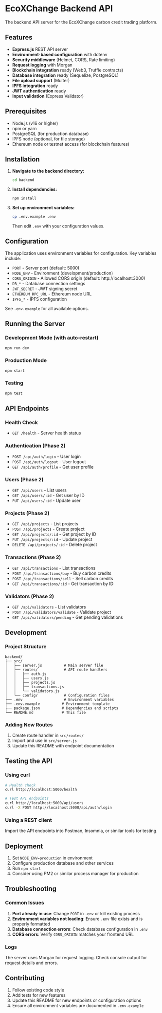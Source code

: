 # EcoXChange Backend API

The backend API server for the EcoXChange carbon credit trading platform.

## Features

- **Express.js** REST API server
- **Environment-based configuration** with dotenv
- **Security middleware** (Helmet, CORS, Rate limiting)
- **Request logging** with Morgan
- **Blockchain integration** ready (Web3, Truffle contracts)
- **Database integration** ready (Sequelize, PostgreSQL)
- **File upload support** (Multer)
- **IPFS integration** ready
- **JWT authentication** ready
- **Input validation** (Express Validator)

## Prerequisites

- Node.js (v16 or higher)
- npm or yarn
- PostgreSQL (for production database)
- IPFS node (optional, for file storage)
- Ethereum node or testnet access (for blockchain features)

## Installation

1. **Navigate to the backend directory:**
   ```bash
   cd backend
   ```

2. **Install dependencies:**
   ```bash
   npm install
   ```

3. **Set up environment variables:**
   ```bash
   cp .env.example .env
   ```
   Then edit `.env` with your configuration values.

## Configuration

The application uses environment variables for configuration. Key variables include:

- `PORT` - Server port (default: 5000)
- `NODE_ENV` - Environment (development/production)
- `CORS_ORIGIN` - Allowed CORS origin (default: http://localhost:3000)
- `DB_*` - Database connection settings
- `JWT_SECRET` - JWT signing secret
- `ETHEREUM_RPC_URL` - Ethereum node URL
- `IPFS_*` - IPFS configuration

See `.env.example` for all available options.

## Running the Server

### Development Mode (with auto-restart)
```bash
npm run dev
```

### Production Mode
```bash
npm start
```

### Testing
```bash
npm test
```

## API Endpoints

### Health Check
- `GET /health` - Server health status

### Authentication (Phase 2)
- `POST /api/auth/login` - User login
- `POST /api/auth/logout` - User logout  
- `GET /api/auth/profile` - Get user profile

### Users (Phase 2)
- `GET /api/users` - List users
- `GET /api/users/:id` - Get user by ID
- `PUT /api/users/:id` - Update user

### Projects (Phase 2)
- `GET /api/projects` - List projects
- `POST /api/projects` - Create project
- `GET /api/projects/:id` - Get project by ID
- `PUT /api/projects/:id` - Update project
- `DELETE /api/projects/:id` - Delete project

### Transactions (Phase 2)
- `GET /api/transactions` - List transactions
- `POST /api/transactions/buy` - Buy carbon credits
- `POST /api/transactions/sell` - Sell carbon credits
- `GET /api/transactions/:id` - Get transaction by ID

### Validators (Phase 2)
- `GET /api/validators` - List validators
- `POST /api/validators/validate` - Validate project
- `GET /api/validators/pending` - Get pending validations

## Development

### Project Structure
```
backend/
├── src/
│   ├── server.js          # Main server file
│   ├── routes/            # API route handlers
│   │   ├── auth.js
│   │   ├── users.js
│   │   ├── projects.js
│   │   ├── transactions.js
│   │   └── validators.js
│   └── config/            # Configuration files
├── .env                   # Environment variables
├── .env.example          # Environment template
├── package.json          # Dependencies and scripts
└── README.md             # This file
```

### Adding New Routes
1. Create route handler in `src/routes/`
2. Import and use in `src/server.js`
3. Update this README with endpoint documentation

## Testing the API

### Using curl
```bash
# Health check
curl http://localhost:5000/health

# Test API endpoints
curl http://localhost:5000/api/users
curl -X POST http://localhost:5000/api/auth/login
```

### Using a REST client
Import the API endpoints into Postman, Insomnia, or similar tools for testing.

## Deployment

1. Set `NODE_ENV=production` in environment
2. Configure production database and other services
3. Run `npm start`
4. Consider using PM2 or similar process manager for production

## Troubleshooting

### Common Issues

1. **Port already in use**: Change `PORT` in `.env` or kill existing process
2. **Environment variables not loading**: Ensure `.env` file exists and is properly formatted
3. **Database connection errors**: Check database configuration in `.env`
4. **CORS errors**: Verify `CORS_ORIGIN` matches your frontend URL

### Logs
The server uses Morgan for request logging. Check console output for request details and errors.

## Contributing

1. Follow existing code style
2. Add tests for new features
3. Update this README for new endpoints or configuration options
4. Ensure all environment variables are documented in `.env.example`
